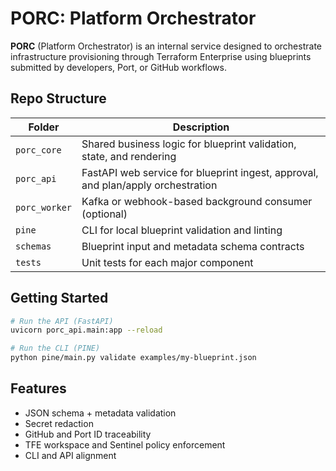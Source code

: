 # PORC: Platform Orchestrator

**PORC** (Platform Orchestrator) is an internal service designed to orchestrate infrastructure provisioning through Terraform Enterprise using blueprints submitted by developers, Port, or GitHub workflows.

## Repo Structure

| Folder        | Description                            |
|---------------|----------------------------------------|
| `porc_core`   | Shared business logic for blueprint validation, state, and rendering |
| `porc_api`    | FastAPI web service for blueprint ingest, approval, and plan/apply orchestration |
| `porc_worker` | Kafka or webhook-based background consumer (optional) |
| `pine`        | CLI for local blueprint validation and linting |
| `schemas`     | Blueprint input and metadata schema contracts |
| `tests`       | Unit tests for each major component |

## Getting Started

```bash
# Run the API (FastAPI)
uvicorn porc_api.main:app --reload

# Run the CLI (PINE)
python pine/main.py validate examples/my-blueprint.json
```

## Features

- JSON schema + metadata validation
- Secret redaction
- GitHub and Port ID traceability
- TFE workspace and Sentinel policy enforcement
- CLI and API alignment

